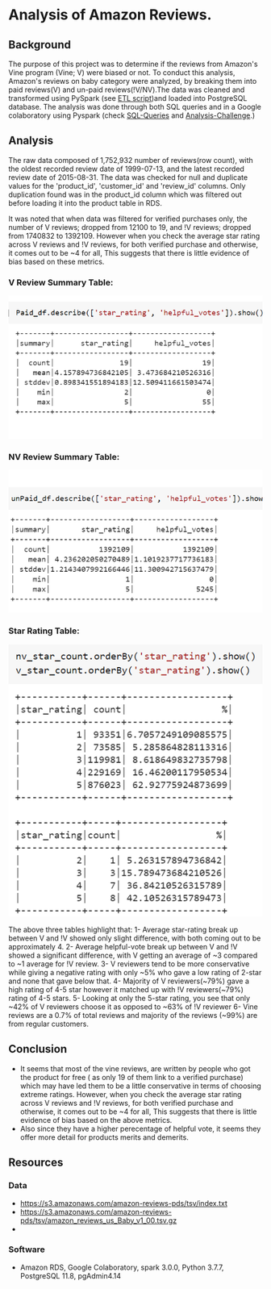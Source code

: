 # Analysis of Amazon Reviews.
## Background
The purpose of this project was to determine if the reviews from Amazon's Vine program (Vine; V) were biased or not. To conduct this analysis, Amazon's reviews on baby category were analyzed, by breaking them into paid reviews(V) and un-paid reviews(!V/NV).The data was cleaned and transformed using PySpark (see [ETL script](https://github.com/Muzznah/Amazon-Reviews-ETL/blob/master/challenge.ipynb))and loaded into PostgreSQL database. The analysis was done through both SQL queries and in a Google colaboratory using Pyspark (check [SQL-Queries](https://github.com/Muzznah/Amazon-Reviews-ETL/blob/master/Data/SQL-Query.txt) and [Analysis-Challenge](https://github.com/Muzznah/Amazon-Reviews-ETL/blob/master/Analysis_Challenge.ipynb).)

## Analysis
The raw data composed of 1,752,932 number of reviews(row count), with the oldest recorded review date of 1999-07-13, and the latest recorded review date of 2015-08-31. The data was checked for null and duplicate values for the 'product_id', 'customer_id' and 'review_id' columns. Only duplication found was in the product_id column which was filtered out before loading it into the product table in RDS. 

It was noted that when data was filtered for verified purchases only, the number of V reviews; dropped from 12100 to 19, and !V reviews; dropped from 1740832 to 1392109. However when you check the average star rating across V reviews and !V reviews, for both verified purchase and otherwise, it comes out to be ~4 for all, This suggests that there is little evidence of bias based on these metrics.

### V Review Summary Table:
![](https://github.com/Muzznah/Amazon-Reviews-ETL/blob/master/Images/V-Describe.png)
### NV Review Summary Table:
![](https://github.com/Muzznah/Amazon-Reviews-ETL/blob/master/Images/!V-Describe.png)
### Star Rating Table:
![](https://github.com/Muzznah/Amazon-Reviews-ETL/blob/master/Images/V-!V-starcount.png)

The above three tables highlight that:
   1- Average star-rating break up between V and !V showed only slight difference, with both coming out to be approximately 4.
   2- Average helpful-vote break up between V and !V showed a significant difference, with V getting an average of ~3 compared to ~1 average for !V review.
   3- V reviewers tend to be more conservative while giving a negative rating with only ~5% who gave a low rating of 2-star and none that gave below that.
   4- Majority of V reviewers(~79%) gave a high rating of 4-5 star however it matched up with !V reviewers(~79%) rating of 4-5 stars.
   5- Looking at only the 5-star rating, you see that only ~42% of V reviewers choose it as opposed to ~63% of !V reviewer
   6- Vine reviews are a 0.7% of total reviews and majority of the reviews (~99%) are from regular customers.
## Conclusion
- It seems that most of the vine reviews, are written by people who got the product for free ( as only 19 of them link to a verified purchase) which may have led them to be a little conservative in terms of choosing extreme ratings. However, when you check the average star rating across V reviews and !V reviews, for both verified purchase and otherwise, it comes out to be ~4 for all, This suggests that there is little evidence of bias based on the above metrics.
- Also since they have a higher perecentage of helpful vote, it seems they offer more detail for products merits and demerits.

## Resources
### Data
- https://s3.amazonaws.com/amazon-reviews-pds/tsv/index.txt
- https://s3.amazonaws.com/amazon-reviews-pds/tsv/amazon_reviews_us_Baby_v1_00.tsv.gz
- 
### Software
- Amazon RDS, Google Colaboratory, spark 3.0.0, Python 3.7.7, PostgreSQL 11.8, pgAdmin4.14
